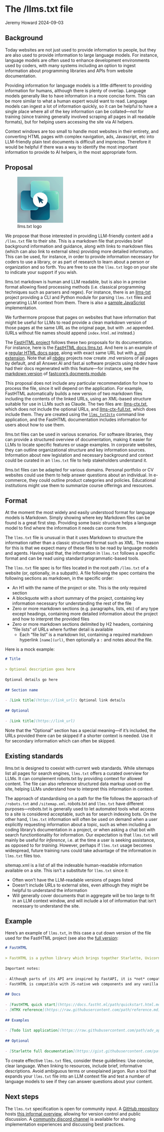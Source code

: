 # The /llms.txt file
Jeremy Howard
2024-09-03

## Background

Today websites are not just used to provide information to people, but
they are also used to provide information to large language models. For
instance, language models are often used to enhance development
environments used by coders, with many systems including an option to
ingest information about programming libraries and APIs from website
documentation.

Providing information for language models is a little different to
providing information for humans, although there is plenty of overlap.
Language models generally like to have information in a more concise
form. This can be more similar to what a human expert would want to
read. Language models can ingest a lot of information quickly, so it can
be helpful to have a single place where all of the key information can
be collated—not for training (since training generally involved scraping
all pages in all readable formats), but for helping users accessing the
site via AI helpers.

Context windows are too small to handle most websites in their entirety,
and converting HTML pages with complex navigation, ads, Javascript, etc
into LLM-friendly plain text documents is difficult and imprecise.
Therefore it would be helpful if there was a way to identify the most
important information to provide to AI helpers, in the most appropriate
form.

## Proposal

<figure>
<img src="logo.png" class="lightbox floatr" width="150"
alt="llms.txt logo" />
<figcaption aria-hidden="true">llms.txt logo</figcaption>
</figure>

We propose that those interested in providing LLM-friendly content add a
`/llms.txt` file to their site. This is a markdown file that provides
brief background information and guidance, along with links to markdown
files (which can also link to external sites) providing more detailed
information. This can be used, for instance, in order to provide
information necessary for coders to use a library, or as part of
research to learn about a person or organization and so forth. You are
free to use the `llms.txt` logo on your site to indicate your support if
you wish.

llms.txt markdown is human and LLM readable, but is also in a precise
format allowing fixed processing methods (i.e. classical programming
techniques such as parsers and regex). For instance, there is an
[llms-txt](./intro.html) project providing a CLI and Python module for
parsing `llms.txt` files and generating LLM context from them. There is
also a [sample JavaScript](./llmstxt-js.html) implementation.

We furthermore propose that pages on websites that have information that
might be useful for LLMs to read provide a clean markdown version of
those pages at the same URL as the original page, but with `.md`
appended. (URLs without file names should append `index.html.md`
instead.)

The [FastHTML project](https://fastht.ml) follows these two proposals
for its documentation. For instance, here is the [FastHTML docs
llms.txt](https://docs.fastht.ml/llms.txt). And here is an example of a
[regular HTML docs
page](https://docs.fastht.ml/tutorials/by_example.html), along with
exact same URL but with [a .md
extension](https://docs.fastht.ml/tutorials/by_example.html.md). Note
that all [nbdev](https://nbdev.fast.ai/) projects now create .md
versions of all pages by default, and all Answer.AI and fast.ai software
projects using nbdev have had their docs regenerated with this
feature—for instance, see the [markdown
version](https://fastcore.fast.ai/docments.html.md) of [fastcore’s
docments module](https://fastcore.fast.ai/docments.html).

This proposal does not include any particular recommendation for how to
process the file, since it will depend on the application. For example,
FastHTML automatically builds a new version of two markdown files
including the contents of the linked URLs, using an XML-based structure
suitable for use in LLMs such as Claude. The two files are:
[llms-ctx.txt](https://docs.fastht.ml/llms-ctx.txt), which does not
include the optional URLs, and
[llms-ctx-full.txt](https://docs.fastht.ml/llms-ctx-full.txt), which
does include them. They are created using the
[`llms_txt2ctx`](https://llmstxt.org/intro.html#cli) command line
application, and the FastHTML documentation includes information for
users about how to use them.

llms.txt files can be used in various scenarios. For software libraries,
they can provide a structured overview of documentation, making it
easier for LLMs to locate specific features or usage examples. In
corporate websites, they can outline organizational structure and key
information sources. Information about new legislation and necessary
background and context could be curated in an `llms.txt` file to help
stakeholders understand it.

llms.txt files can be adapted for various domains. Personal portfolio or
CV websites could use them to help answer questions about an individual.
In e-commerce, they could outline product categories and policies.
Educational institutions might use them to summarize course offerings
and resources.

## Format

At the moment the most widely and easily understood format for language
models is Markdown. Simply showing where key Markdown files can be found
is a great first step. Providing some basic structure helps a language
model to find where the information it needs can come from.

The `llms.txt` file is unusual in that it uses Markdown to structure the
information rather than a classic structured format such as XML. The
reason for this is that we expect many of these files to be read by
language models and agents. Having said that, the information in
`llms.txt` follows a specific format and can be read using standard
programmatic-based tools.

The `llms.txt` file spec is for files located in the root path
`/llms.txt` of a website (or, optionally, in a subpath). A file
following the spec contains the following sections as markdown, in the
specific order:

- An H1 with the name of the project or site. This is the only required
  section
- A blockquote with a short summary of the project, containing key
  information necessary for understanding the rest of the file
- Zero or more markdown sections (e.g. paragraphs, lists, etc) of any
  type except headings, containing more detailed information about the
  project and how to interpret the provided files
- Zero or more markdown sections delimited by H2 headers, containing
  “file lists” of URLs where further detail is available
  - Each “file list” is a markdown list, containing a required markdown
    hyperlink `[name](url)`, then optionally a `:` and notes about the
    file.

Here is a mock example:

``` markdown
# Title

> Optional description goes here

Optional details go here

## Section name

- [Link title](https://link_url): Optional link details

## Optional

- [Link title](https://link_url)
```

Note that the “Optional” section has a special meaning—if it’s included,
the URLs provided there can be skipped if a shorter context is needed.
Use it for secondary information which can often be skipped.

## Existing standards

llms.txt is designed to coexist with current web standards. While
sitemaps list all pages for search engines, `llms.txt` offers a curated
overview for LLMs. It can complement robots.txt by providing context for
allowed content. The file can also reference structured data markup used
on the site, helping LLMs understand how to interpret this information
in context.

The approach of standardising on a path for the file follows the
approach of `/robots.txt` and `/sitemap.xml`. robots.txt and `llms.txt`
have different purposes—robots.txt is generally used to let automated
tools what access to a site is considered acceptable, such as for search
indexing bots. On the other hand, `llms.txt` information will often be
used on demand when a user explicitly requesting information about a
topic, such as when including a coding library’s documentation in a
project, or when asking a chat bot with search functiontionality for
information. Our expectation is that `llms.txt` will mainly be useful
for *inference*, i.e. at the time a user is seeking assistance, as
opposed to for *training*. However, perhaps if `llms.txt` usage becomes
widespread, future training runs could take advantage of the information
in `llms.txt` files too.

sitemap.xml is a list of all the indexable human-readable information
available on a site. This isn’t a substitute for `llms.txt` since it:

- Often won’t have the LLM-readable versions of pages listed
- Doesn’t include URLs to external sites, even although they might be
  helpful to understand the information
- Will generally cover documents that in aggregate will be too large to
  fit in an LLM context window, and will include a lot of information
  that isn’t necessary to understand the site.

## Example

Here’s an example of `llms.txt`, in this case a cut down version of the
file used for the FastHTML project (see also the [full
version](https://docs.fastht.ml/llms.txt):

``` markdown
# FastHTML

> FastHTML is a python library which brings together Starlette, Uvicorn, HTMX, and fastcore's `FT` "FastTags" into a library for creating server-rendered hypermedia applications.

Important notes:

- Although parts of its API are inspired by FastAPI, it is *not* compatible with FastAPI syntax and is not targeted at creating API services
- FastHTML is compatible with JS-native web components and any vanilla JS library, but not with React, Vue, or Svelte.

## Docs

- [FastHTML quick start](https://docs.fastht.ml/path/quickstart.html.md): A brief overview of many FastHTML features
- [HTMX reference](https://raw.githubusercontent.com/path/reference.md): Brief description of all HTMX attributes, CSS classes, headers, events, extensions, js lib methods, and config options

## Examples

- [Todo list application](https://raw.githubusercontent.com/path/adv_app.py): Detailed walk-thru of a complete CRUD app in FastHTML showing idiomatic use of FastHTML and HTMX patterns.

## Optional

- [Starlette full documentation](https://gist.githubusercontent.com/path/starlette-sml.md): A subset of the Starlette documentation useful for FastHTML development.
```

To create effective `llms.txt` files, consider these guidelines: Use
concise, clear language. When linking to resources, include brief,
informative descriptions. Avoid ambiguous terms or unexplained jargon.
Run a tool that expands your `llms.txt` file into an LLM context file
and test a number of language models to see if they can answer questions
about your content.

## Next steps

The `llms.txt` specification is open for community input. A [GitHub
repository](https://github.com/AnswerDotAI/llms-txt) hosts [this
informal
overview](https://github.com/AnswerDotAI/llms-txt/blob/main/nbs/index.md),
allowing for version control and public discussion. A [community discord
channel](https://discord.gg/aJPygMvPEN) is available for sharing
implementation experiences and discussing best practices.

